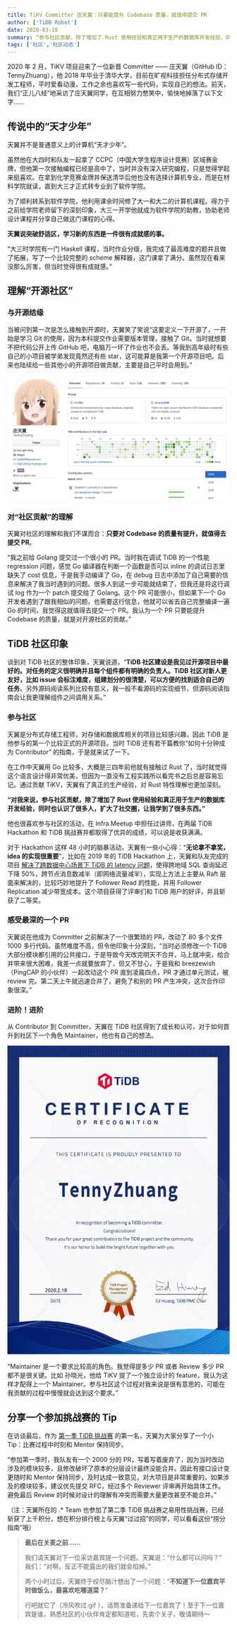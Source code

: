 ```yaml
---
title: TiKV Committer 庄天翼：只要能提升 Codebase 质量，就值得提交 PR
author: ['TiDB Robot']
date: 2020-03-18
summary: “参与社区贡献，除了增加了 Rust 使用经验和真正用于生产的数据库开发经验，同时也认识了很多人，扩大了社交圈，让我学到了很多东西。”
tags: ['社区','社区动态']
---
```

2020 年 2 月，TiKV 项目迎来了一位新晋 Committer —— 庄天翼（GitHub ID：TennyZhuang），他 2018 年毕业于清华大学，目前在旷视科技担任分布式存储开发工程师，平时爱看动漫，工作之余也喜欢写一些代码，实现自己的想法。前天，我们“正儿八经”地采访了庄天翼同学，在互相努力憋笑中，愉快地掉落了以下文字……

## 传说中的“天才少年”

天翼并不是普通意义上的计算机“天才少年”。

虽然他在大四时和队友一起拿了 CCPC（中国大学生程序设计竞赛）区域赛金牌，但他第一次接触编程已经是高中了，当时并没有深入研究编程，只是觉得学起来挺喜欢。在拿到化学竞赛金牌并保送清华后他也没有选择计算机专业，而是在材料学院就读，直到大三才正式转专业到了软件学院。

为了顺利转系到软件学院，他利用课余时间修了大一和大二的计算机课程。得力于之前给学院老师留下的深刻印象，大三一开学他就成为软件学院的助教，协助老师设计课程并分享自己做这门课程的心得。

**天翼说突破舒适区，学习新的东西是一件很有成就感的事。**

“大三时学院有一门 Haskell 课程，当时作业分级，我完成了最高难度的题并且做了拓展，写了一个比较完整的 scheme 解释器，这门课拿了满分。虽然现在看来没那么厉害，但当时觉得很有成就感。”

## 理解“开源社区”

### 与开源结缘

当被问到第一次是怎么接触到开源时，天翼笑了笑说“这要定义一下开源了，一开始是学习 Git 的使用，因为本科提交作业需要版本管理，接触了 Git。当时就想要不把代码公开上传 GitHub 吧，电脑万一坏了作业也不会丢。等我到高年级时有些自己的小项目被学弟发现竟然还有些 star，这可能算是我第一个开源项目吧。后来也陆续给一些其他小的开源项目做贡献，主要是自己平时会用到。”

![](media/tikv-committer-zhuangtiany/1-github-contributions.jpeg)

### 对“社区贡献”的理解

天翼对社区的理解和我们不谋而合：**只要对 Codebase 的质量有提升，就值得去提交 PR**。

“我之前给 Golang 提交过一个很小的 PR。当时我在调试 TiDB 的一个性能 regression 问题，感觉 Go 编译器在判断一个函数是否可以 inline 的调试日志里缺失了 cost 信息，于是我手动编译了 Go，在 debug 日志中添加了自己需要的信息来解决了我当时遇到的问题。很多人到这一步可能就结束了，但我还是将这行调试 log 作为一个 patch 提交给了 Golang。这个 PR 可能很小，但如果下一个 Go 开发者遇到了跟我相似的问题，也需要这行信息，他就可以省去自己完整编译一遍 Go 的时间，我觉得这就值得去提交一个 PR。我认为一个 PR 只要能提升 Codebase 的质量，就是对开源社区的贡献。”

## TiDB 社区印象

谈到对 TiDB 社区的整体印象，天翼说道，“**TiDB 社区建设是我见过开源项目中最好的。对任务的定义很明确并且每个组件都有明确的负责人。TiDB 社区对新人更友好，比如 issue 会标注难度，组建划分的很清楚，可以方便的找到适合自己的任务**。另外源码阅读系列比较有意义，我一般不看源码的实现细节，但源码阅读指南会让我更理解组件之间调用关系。”

### 参与社区

天翼是分布式存储工程师，对存储和数据库相关的项目比较感兴趣，因此 TiDB 是他参与的第一个比较正式的开源项目。当时 TiDB 还有若干篇教你“如何十分钟成为 Contributor” 的指南，于是就来试了一下。

在工作中天翼用  Go 比较多，大概是三四年前他就有接触过 Rust 了，当时就觉得这个语言设计得非常优美，但因为一直没有工程实践所以看完书之后总是容易忘记。通过贡献 TiKV，天翼有了真正的生产经验，对 Rust 特性理解也更加深刻。

**“对我来说，参与社区贡献，除了增加了 Rust 使用经验和真正用于生产的数据库开发经验，同时也认识了很多人，扩大了社交圈，让我学到了很多东西。”**

他也很喜欢参与社区的活动，在 Infra Meetup 中担任过讲师，在两届 TiDB Hackathon 和 TiDB 挑战赛并都取得了优异的成绩，可以说是收获满满。

对于 Hackathon 这样 48 小时的脑暴活动，天翼有一些小心得：“**无论拿不拿奖，idea 的实现很重要**”，比如在 2019 年的 TiDB Hackathon 上，天翼和队友完成的项目 [解决了跨数据中心场景下 TiDB 的 latency 问题](https://pingcap.com/blog-cn/geographic-data-distribution-traffic-and-latency-halved/)，使得跨地域 SQL 查询延迟下降 50%，跨节点消息数减半（即网络流量减半），实现上方法上主要从 Raft 层面来解决的，比较巧妙地提升了 Follower Read 的性能，并用 Follower Replication 减少带宽成本。这个项目获得了评审们和 TiDB 用户的好评，并且斩获了二等奖。

### 感受最深的一个 PR

天翼说在他成为 Committer 之前解决了一个很繁琐的 PR，改动了 80 多个文件 1000 多行代码。虽然难度不高，但令他印象十分深刻，“当时必须修改一个 TiDB 大部分模块都引用的公共接口，于是导致今天改完明天不合并，马上就冲突，给合并带来很大困难，我差一点就要放弃了，但又不甘心，于是我和 breezewish（PingCAP 的小伙伴）一起改动这个 PR 直到凌晨四点，PR 才通过单元测试，被 review 完。第二天上午就迅速合并了，避免了和别的 PR 产生冲突，这次合作印象很深。”

### 进阶！进阶

从 Contributor 到 Committer，天翼在 TiDB 社区得到了成长和认可，对于如何晋升到社区下一个角色 Maintainer，他也有自己的想法。

![](media/tikv-committer-zhuangtiany/2-certificate-of-recognition.jpeg)

“Maintainer 是一个要求比较高的角色。我觉得提多少 PR 或者 Review 多少 PR 都不是很关键。比如 孙晓光，他给 TiKV 提了一个独立设计的 feature，我认为这样才配得上一个 Maintainer。参与社区这个过程对我来说是很有意思的，可能在我贡献的过程中慢慢就会达到这个要求。”

## 分享一个参加挑战赛的 Tip

在访谈最后，作为 [第一季 TiDB 挑战赛](https://pingcap.com/blog-cn/pcp-report-202002/) 的第一名，天翼为大家分享了一个小 Tip：比赛过程中时刻和 Mentor 保持同步。

“参加第一季时，我队友有一个 2000 分的 PR，写着写着废弃了，因为当时改动涉及的模块较多，且修改破坏了原本的分层设计最终没能合并。因此有接口设计变更随时和 Mentor 保持同步，及时达成一致意见，对大项目是非常重要的。如果涉及的模块较多，建议优先提交 RFC，经过多个 Reviewer 评审再开始具体工作。避免最后 Review 的时候对设计的理解有冲突而需要大量更改甚至不能合并。”

（注：天翼所在的 .* Team 也参加了第二季 TiDB 挑战赛之易用性挑战赛，已经斩获了上千积分，想在积分排行榜上与天翼“过过招”的同学，可以看看这份“捞分指南”哦）

>**最后在关麦之前……**
>
>我们请天翼对下一位采访嘉宾提一个问题。天翼说：“什么都可以问吗？” 我们：“对啊，反正不能露出的我们就会掐掉。”
>
>两个小时过后，天翼终于绞尽脑汁想出了一个问题：“**不知道下一位嘉宾平时做饭么，最喜欢吃哪道菜？**”
>
>行吧就它了（冷风吹过.gif ），话筒准备递给下一位嘉宾了！至于下一位嘉宾是谁，熟悉社区的小伙伴肯定都知道啦，先卖个关子，敬请期待～
